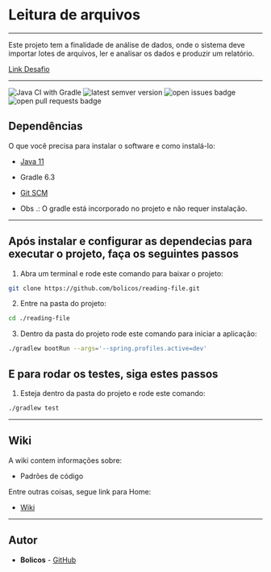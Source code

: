 # Leitura de arquivos

----

Este projeto tem a finalidade de análise de dados, onde o sistema deve importar lotes de arquivos, ler e analisar os dados e produzir um relatório.

[Link Desafio](https://github.com/rh-southsystem/desafio-backend-arquivo)

----

![Java CI with Gradle](https://github.com/bolicos/reading-file/workflows/pipeline/badge.svg) <img src='https://img.shields.io/github/tag/bolicos/reading-file.svg' alt='latest semver version' /> <img src='https://img.shields.io/github/issues/bolicos/reading-file.svg' alt='open issues badge' /> <img src='https://img.shields.io/github/issues-pr/bolicos/reading-file.svg' alt='open pull requests badge' />

## Dependências

O que você precisa para instalar o software e como instalá-lo:

- [Java 11](https://www.oracle.com/java/technologies/javase-jdk11-downloads.html)
- Gradle 6.3
- [Git SCM](https://git-scm.com/download/linux)

- Obs .: O gradle está incorporado no projeto e não requer instalação.

----

## Após instalar e configurar as dependecias para executar o projeto, faça os seguintes passos


1. Abra um terminal e rode este comando para baixar o projeto:
```sh
git clone https://github.com/bolicos/reading-file.git
```

2. Entre na pasta do projeto:
```sh
cd ./reading-file
```

3. Dentro da pasta do projeto rode este comando para iniciar a aplicação:
```sh
./gradlew bootRun --args='--spring.profiles.active=dev'
```

## E para rodar os testes, siga estes passos

1. Esteja dentro da pasta do projeto e rode este comando:
```sh
./gradlew test
```

----

## Wiki

A wiki contem informações sobre:
- Padrões de código

Entre outras coisas, segue link para Home:

- [Wiki](https://github.com/bolicos/reading-file/wiki/Home)

----

## Autor

* **Bolicos** - [GitHub](https://github.com/bolicos)

